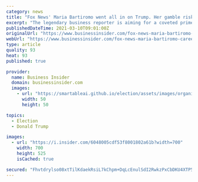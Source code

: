 ```yaml
---
category: news
title: "Fox News' Maria Bartiromo went all in on Trump. Her gamble risks alienating Corporate America."
excerpt: "The legendary business reporter is aiming for a coveted primetime slot as her next big career move."
publishedDateTime: 2021-03-10T09:01:00Z
originalUrl: "https://www.businessinsider.com/fox-news-maria-bartiromo-career-gamble-to-get-on-primetime-2021-3"
webUrl: "https://www.businessinsider.com/fox-news-maria-bartiromo-career-gamble-to-get-on-primetime-2021-3"
type: article
quality: 93
heat: 93
published: true

provider:
  name: Business Insider
  domain: businessinsider.com
  images:
    - url: "https://smartableai.github.io/election/assets/images/organizations/businessinsider.com-50x50.jpg"
      width: 50
      height: 50

topics:
  - Election
  - Donald Trump

images:
  - url: "https://i.insider.com/6048005cdf53f8001802a61b?width=700"
    width: 700
    height: 525
    isCached: true

secured: "Fhvtdrylso08xtTilKdaekRsiL7kChpm+DqLcEnulSdI2RwkzPxCbDKU4XTP5LFIUKFSxrRa4awIqQcyx+84tgy4Rmkdyd32oDcrvyB5qQK+wPr4X622idRnet5vywpGdYyZkJZ2/N4BXd4ccuqAYPggkQI5IKYbUjgqsjUIy1V84nlYa4HxY/QbcRQoC+Nb5cMaASX3J5CJUGw9mR92g7Zgr2lWiW+EzRtMJJjeTW59tk48F3Aw3crgLAib9xRhzZLXY3IsrOG4bQU4WNWJbH43vJ6iE8F+qST/KsJeWVpYw4v6WxCCC22oImBt+PEd8lEmg1YB6CSwgJ4U1ZgjNRlK608zS7ez//ehcyzxjnI=;lwdReB9vS+aLw9w0Pgwrmw=="
---
```


